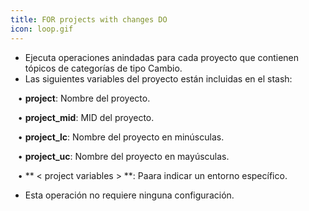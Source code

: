 ```yaml
---
title: FOR projects with changes DO
icon: loop.gif
---
```

* Ejecuta operaciones anindadas para cada proyecto que contienen tópicos de categorías de tipo Cambio. 
* Las siguientes variables del proyecto están incluidas en el stash: <br />

&nbsp; &nbsp;• **project**: Nombre del proyecto. <br />

&nbsp; &nbsp;• **project_mid**: MID del proyecto. <br />

&nbsp; &nbsp;• **project_lc**: Nombre del proyecto en minúsculas. <br />

&nbsp; &nbsp;• **project_uc**: Nombre del proyecto en mayúsculas. <br />

&nbsp; &nbsp;• ** < project variables > **: Paara indicar un entorno específico.

* Esta operación no requiere ninguna configuración.


